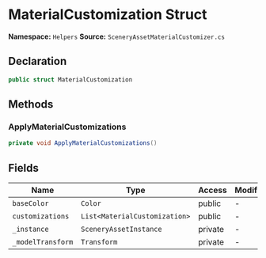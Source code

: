 # MaterialCustomization Struct

**Namespace:** `Helpers`
**Source:** `SceneryAssetMaterialCustomizer.cs`

## Declaration

```csharp
public struct MaterialCustomization
```

## Methods

### ApplyMaterialCustomizations

```csharp
private void ApplyMaterialCustomizations()
```

## Fields

| Name | Type | Access | Modifiers |
|------|------|--------|-----------|
| `baseColor` | `Color` | public | - |
| `customizations` | `List<MaterialCustomization>` | public | - |
| `_instance` | `SceneryAssetInstance` | private | - |
| `_modelTransform` | `Transform` | private | - |


